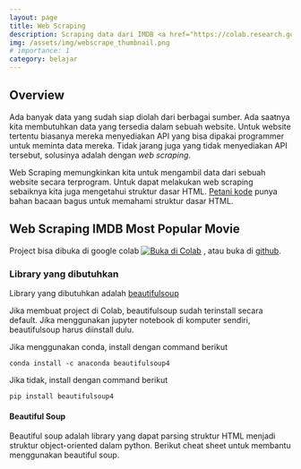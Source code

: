 ```yaml
---
layout: page
title: Web Scraping
description: Scraping data dari IMDB <a href="https://colab.research.google.com/github/dssc-unmul/web-scrape/blob/main/webscrape.ipynb"><img src="https://colab.research.google.com/assets/colab-badge.svg"></a>
img: /assets/img/webscrape_thumbnail.png
# importance: 1
category: belajar
---
```


## Overview

Ada banyak data yang sudah siap diolah dari berbagai sumber. Ada saatnya kita membutuhkan data yang tersedia dalam sebuah website. Untuk website tertentu biasanya mereka menyediakan API yang bisa dipakai programmer untuk meminta data mereka. Tidak jarang juga yang tidak menyediakan API tersebut, solusinya adalah dengan *web scraping*.

Web Scraping memungkinkan kita untuk mengambil data dari sebuah website secara terprogram. Untuk dapat melakukan web scraping sebaiknya kita juga mengetahui struktur dasar HTML. [Petani kode](https://www.petanikode.com/tutorial/html/) punya bahan bacaan bagus untuk memahami struktur dasar HTML.

## Web Scraping IMDB Most Popular Movie

Project bisa dibuka di google colab [![Buka di Colab](https://colab.research.google.com/assets/colab-badge.svg)](https://colab.research.google.com/github/dssc-unmul/web-scrape/blob/main/webscrape.ipynb)
, atau buka di [github](https://github.com/dssc-unmul/web-scrape/blob/main/webscrape.ipynb).

### Library yang dibutuhkan

Library yang dibutuhkan adalah [beautifulsoup](https://pypi.org/project/beautifulsoup4/)

Jika membuat project di Colab, beautifulsoup sudah terinstall secara default. Jika menggunakan jupyter notebook di komputer sendiri, beautifulsoup harus diinstall dulu.

Jika menggunakan conda, install dengan command berikut

```console
conda install -c anaconda beautifulsoup4
```
Jika tidak, install dengan command berikut

```console
pip install beautifulsoup4
```
#### Beautiful Soup

Beautiful soup adalah library yang dapat parsing struktur HTML menjadi struktur object-oriented dalam python. Berikut cheat sheet untuk membantu menggunakan beautiful soup.

<script src="https://gist.github.com/yoki/b7f2fcef64c893e307c4c59303ead19a.js"></script>
